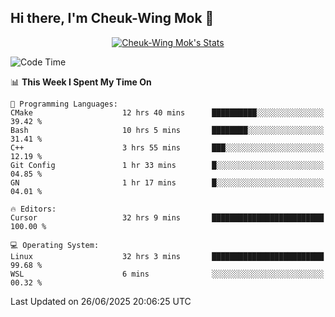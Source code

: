 ## Hi there, I'm Cheuk-Wing Mok 👋

<!--
**mozro0327/mozro0327** is a ✨ _special_ ✨ repository because its `README.md` (this file) appears on your GitHub profile.

Here are some ideas to get you started:

- 🔭 I’m currently working on ...
- 🌱 I’m currently learning ...
- 👯 I’m looking to collaborate on ...
- 🤔 I’m looking for help with ...
- 💬 Ask me about ...
- 📫 How to reach me: ...
- 😄 Pronouns: ...
- ⚡ Fun fact: ...
-->

<p align="center">
  <a href="https://github.com/mozro0327" class="rich-diff-level-one">
    <img src="https://github-readme-stats.vercel.app/api?username=mozro0327&title_color=333&text_color=777" alt="Cheuk-Wing Mok's Stats" >
    <!-- &hide=issues
    <img src="https://github-readme-stats.vercel.app/api?username=mozro0327&hide=issues&title_color=333&text_color=777" alt="Cheuk-Wing Mok's Stats" >
    -->
  </a>
</p>

<!--START_SECTION:waka-->
![Code Time](http://img.shields.io/badge/Code%20Time-3%2C517%20hrs%2057%20mins-blue)

📊 **This Week I Spent My Time On** 

```text
💬 Programming Languages: 
CMake                    12 hrs 40 mins      ██████████░░░░░░░░░░░░░░░   39.42 % 
Bash                     10 hrs 5 mins       ████████░░░░░░░░░░░░░░░░░   31.41 % 
C++                      3 hrs 55 mins       ███░░░░░░░░░░░░░░░░░░░░░░   12.19 % 
Git Config               1 hr 33 mins        █░░░░░░░░░░░░░░░░░░░░░░░░   04.85 % 
GN                       1 hr 17 mins        █░░░░░░░░░░░░░░░░░░░░░░░░   04.01 % 

🔥 Editors: 
Cursor                   32 hrs 9 mins       █████████████████████████   100.00 % 

💻 Operating System: 
Linux                    32 hrs 3 mins       █████████████████████████   99.68 % 
WSL                      6 mins              ░░░░░░░░░░░░░░░░░░░░░░░░░   00.32 % 
```


 Last Updated on 26/06/2025 20:06:25 UTC
<!--END_SECTION:waka-->
